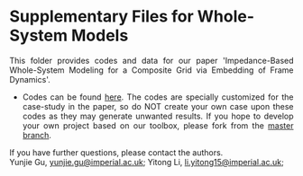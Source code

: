 # Supplementary Files for Whole-System Models 

<div style="text-align: justify">This folder provides codes and data for our paper 'Impedance-Based Whole-System Modeling for a Composite Grid via Embedding of Frame Dynamics'.

* Codes can be found [here](https://github.com/Future-Power-Networks/Simplex-Power-Systems/tree/WholeSystem). The codes are specially customized for the case-study in the paper, so do NOT create your own case upon these codes as they may generate unwanted results. If you hope to develop your own project based on our toolbox, please fork from the [master branch](https://github.com/Future-Power-Networks/Simplex-Power-Systems).

</div>

If you have further questions, please contact the authors.  
Yunjie Gu, yunjie.gu@imperial.ac.uk; Yitong Li, li.yitong15@imperial.ac.uk;    

